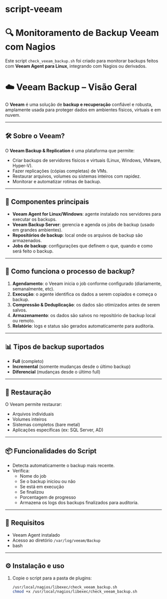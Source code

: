 # script-veeam
# 🔍 Monitoramento de Backup Veeam com Nagios

Este script `check_veeam_backup.sh` foi criado para monitorar backups feitos com **Veeam Agent para Linux**, integrando com Nagios ou derivados.

# ☁️ Veeam Backup – Visão Geral

O **Veeam** é uma solução de **backup e recuperação** confiável e robusta, amplamente usada para proteger dados em ambientes físicos, virtuais e em nuvem.

---

## 🛠️ Sobre o Veeam?

O **Veeam Backup & Replication** é uma plataforma que permite:

- Criar backups de servidores físicos e virtuais (Linux, Windows, VMware, Hyper-V).
- Fazer replicações (cópias completas) de VMs.
- Restaurar arquivos, volumes ou sistemas inteiros com rapidez.
- Monitorar e automatizar rotinas de backup.

---

## 🧰 Componentes principais

- **Veeam Agent for Linux/Windows**: agente instalado nos servidores para executar os backups.
- **Veeam Backup Server**: gerencia e agenda os jobs de backup (usado em grandes ambientes).
- **Repositórios de backup**: local onde os arquivos de backup são armazenados.
- **Jobs de backup**: configurações que definem o que, quando e como será feito o backup.

---

## 🔁 Como funciona o processo de backup?

1. **Agendamento**: o Veeam inicia o job conforme configurado (diariamente, semanalmente, etc).
2. **Execução**: o agente identifica os dados a serem copiados e começa o backup.
3. **Compressão & Deduplicação**: os dados são otimizados antes de serem salvos.
4. **Armazenamento**: os dados são salvos no repositório de backup local ou remoto.
5. **Relatório**: logs e status são gerados automaticamente para auditoria.

---

## 📊 Tipos de backup suportados

- **Full** (completo)
- **Incremental** (somente mudanças desde o último backup)
- **Diferencial** (mudanças desde o último full)

---

## 🔄 Restauração

O Veeam permite restaurar:

- Arquivos individuais
- Volumes inteiros
- Sistemas completos (bare metal)
- Aplicações específicas (ex: SQL Server, AD)

---

## 📦 Funcionalidades do Script

- Detecta automaticamente o backup mais recente.
- Verifica:
  - Nome do job
  - Se o backup iniciou ou não
  - Se está em execução
  - Se finalizou
  - Porcentagem de progresso
  - Armazena os logs dos backups finalizados para auditoria.

---

## 📁 Requisitos

- Veeam Agent instalado
- Acesso ao diretório `/var/log/veeam/Backup`
- bash

---

## ⚙️ Instalação e uso

1. Copie o script para a pasta de plugins:
   ```bash
   /usr/local/nagios/libexec/check_veeam_backup.sh
   chmod +x /usr/local/nagios/libexec/check_veeam_backup.sh
